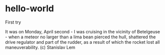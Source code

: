 # hello-world
First try

It was on Monday, April second - I was cruising in the vicinity of Betelgeuse - when a meteor no larger than a lima bean pierced the hull, shattered the drive regulator and part of the rudder, as a result of which the rocket lost all maneuverability.
(c) Stanislav Lem

